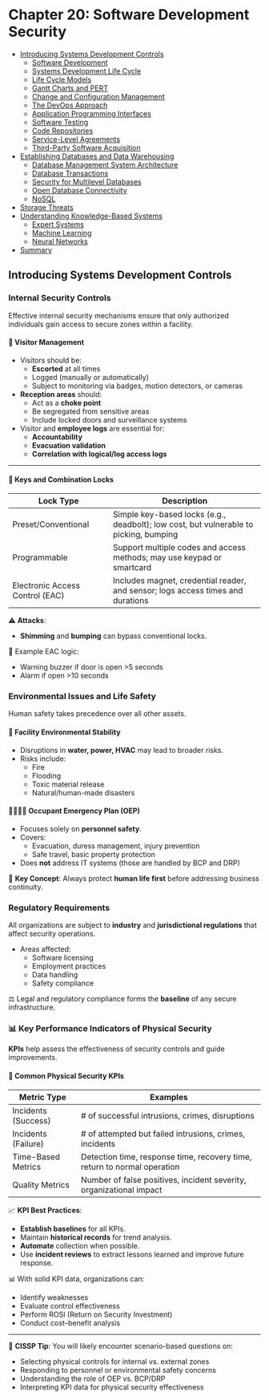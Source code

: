 # Chapter 20: Software Development Security

- [Introducing Systems Development Controls](#introducing-systems-development-controls)
  - [Software Development](#software-development)
  - [Systems Development Life Cycle](#systems-development-life-cycle)
  - [Life Cycle Models](#life-cycle-models)
  - [Gantt Charts and PERT](#gantt-charts-and-pert)
  - [Change and Configuration Management](#change-and-configuration-management)
  - [The DevOps Approach](#the-devops-approach)
  - [Application Programming Interfaces](#application-programming-interfaces)
  - [Software Testing](#software-testing)
  - [Code Repositories](#code-repositories)
  - [Service-Level Agreements](#service-level-agreements)
  - [Third-Party Software Acquisition](#third-party-software-acquisition)
- [Establishing Databases and Data Warehousing](#establishing-databases-and-data-warehousing)
  - [Database Management System Architecture](#database-management-system-architecture)
  - [Database Transactions](#database-transactions)
  - [Security for Multilevel Databases](#security-for-multilevel-databases)
  - [Open Database Connectivity](#open-database-connectivity)
  - [NoSQL](#nosql)
- [Storage Threats](#storage-threats)
- [Understanding Knowledge-Based Systems](#understanding-knowledge-based-systems)
  - [Expert Systems](#expert-systems)
  - [Machine Learning](#machine-learning)
  - [Neural Networks](#neural-networks)
- [Summary](#summary)

## Introducing Systems Development Controls

### Internal Security Controls

Effective internal security mechanisms ensure that only authorized individuals gain access to secure zones within a facility.

#### 👥 Visitor Management

- Visitors should be:
  - **Escorted** at all times
  - Logged (manually or automatically)
  - Subject to monitoring via badges, motion detectors, or cameras
- **Reception areas** should:
  - Act as a **choke point**
  - Be segregated from sensitive areas
  - Include locked doors and surveillance systems
- Visitor and **employee logs** are essential for:
  - **Accountability**
  - **Evacuation validation**
  - **Correlation with logical/log access logs**

---

#### 🔐 Keys and Combination Locks

| Lock Type         | Description                                                                   |
|-------------------|-------------------------------------------------------------------------------|
| Preset/Conventional | Simple key-based locks (e.g., deadbolt); low cost, but vulnerable to picking, bumping |
| Programmable       | Support multiple codes and access methods; may use keypad or smartcard       |
| Electronic Access Control (EAC) | Includes magnet, credential reader, and sensor; logs access times and durations |

⚠️ **Attacks**:  
- **Shimming** and **bumping** can bypass conventional locks.

🔔 Example EAC logic:
- Warning buzzer if door is open >5 seconds
- Alarm if open >10 seconds

### Environmental Issues and Life Safety

Human safety takes precedence over all other assets.

#### 🔧 Facility Environmental Stability

- Disruptions in **water, power, HVAC** may lead to broader risks.
- Risks include:
  - Fire
  - Flooding
  - Toxic material release
  - Natural/human-made disasters

#### 👨‍👩‍👧‍👦 Occupant Emergency Plan (OEP)

- Focuses solely on **personnel safety**.
- Covers:
  - Evacuation, duress management, injury prevention
  - Safe travel, basic property protection
- Does **not** address IT systems (those are handled by BCP and DRP)

🧠 **Key Concept**: Always protect **human life first** before addressing business continuity.

### Regulatory Requirements

All organizations are subject to **industry** and **jurisdictional regulations** that affect security operations.

- Areas affected:
  - Software licensing
  - Employment practices
  - Data handling
  - Safety compliance

⚖️ Legal and regulatory compliance forms the **baseline** of any secure infrastructure.

### 📊 Key Performance Indicators of Physical Security

**KPIs** help assess the effectiveness of security controls and guide improvements.

#### 🧮 Common Physical Security KPIs

| Metric Type               | Examples                                                                 |
|---------------------------|--------------------------------------------------------------------------|
| Incidents (Success)       | # of successful intrusions, crimes, disruptions                          |
| Incidents (Failure)       | # of attempted but failed intrusions, crimes, incidents                  |
| Time-Based Metrics        | Detection time, response time, recovery time, return to normal operation |
| Quality Metrics           | Number of false positives, incident severity, organizational impact      |

📈 **KPI Best Practices**:

- **Establish baselines** for all KPIs.
- Maintain **historical records** for trend analysis.
- **Automate** collection when possible.
- Use **incident reviews** to extract lessons learned and improve future response.

📊 With solid KPI data, organizations can:
- Identify weaknesses
- Evaluate control effectiveness
- Perform ROSI (Return on Security Investment)
- Conduct cost–benefit analysis

---

🧠 **CISSP Tip**:
You will likely encounter scenario-based questions on:
- Selecting physical controls for internal vs. external zones
- Responding to personnel or environmental safety concerns
- Understanding the role of OEP vs. BCP/DRP
- Interpreting KPI data for physical security effectiveness
